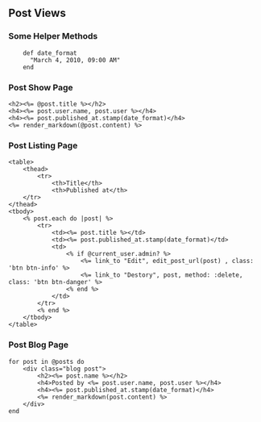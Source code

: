 ## Post Views

### Some Helper Methods

    	def date_format
    	  "March 4, 2010, 09:00 AM"
    	end

### Post Show Page

	<h2><%= @post.title %></h2>
	<h4><%= post.user.name, post.user %></h4>
	<h4><%= post.published_at.stamp(date_format)</h4>
	<%= render_markdown(@post.content) %>
	
### Post Listing Page
	<table>
		<thead>
			<tr>
				<th>Title</th>
				<th>Published at</th>
		</tr>
	</thead>
	<tbody>
		<% post.each do |post| %>
			<tr>
				<td><%= post.title %></td>
				<td><%= post.published_at.stamp(date_format)</td>
				<td>
					<% if @current_user.admin? %>
						<%= link_to "Edit", edit_post_url(post) , class: 'btn btn-info' %>
						<%= link_to "Destory", post, method: :delete, class: 'btn btn-danger' %>
					<% end %>
				</td>
			</tr>
			<% end %>
		</tbody>
	</table>
		

### Post Blog Page

	for post in @posts do
		<div class="blog post">
			<h2><%= post.name %></h2>
			<h4>Posted by <%= post.user.name, post.user %></h4>
			<h4><%= post.published_at.stamp(date_format)</h4>
			<%= render_markdown(post.content) %>
		</div>
	end



